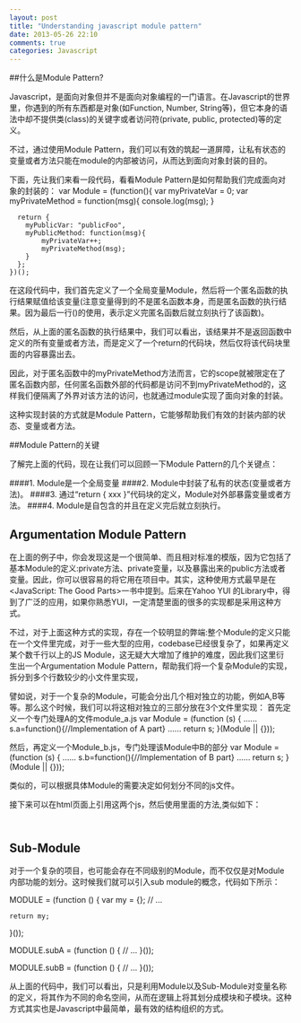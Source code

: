 ```yaml
---
layout: post
title: "Understanding javascript module pattern"
date: 2013-05-26 22:10
comments: true
categories: Javascript
---
```


##什么是Module Pattern?

Javascript，是面向对象但并不是面向对象编程的一门语言。在Javascript的世界里，你遇到的所有东西都是对象(如Function, Number, String等)，但它本身的语法中却不提供类(class)的关键字或者访问符(private, public, protected)等的定义。

不过，通过使用Module Pattern，我们可以有效的筑起一道屏障，让私有状态的变量或者方法只能在module的内部被访问，从而达到面向对象封装的目的。

<!--More-->
下面，先让我们来看一段代码，看看Module Pattern是如何帮助我们完成面向对象的封装的：
    var Module = (function(){
      var myPrivateVar = 0;
      var myPrivateMethod = function(msg){
      	console.log(msg);
      }

      return {
      	myPublicVar: "publicFoo",
      	myPublicMethod: function(msg){
      		myPrivateVar++;
      		myPrivateMethod(msg);
      	}
      }; 
    })();

在这段代码中，我们首先定义了一个全局变量Module，然后将一个匿名函数的执行结果赋值给该变量(注意变量得到的不是匿名函数本身，而是匿名函数的执行结果。因为最后一行()的使用，表示定义完匿名函数后就立刻执行了该函数)。

然后，从上面的匿名函数的执行结果中，我们可以看出，该结果并不是返回函数中定义的所有变量或者方法，而是定义了一个return的代码块，然后仅将该代码块里面的内容暴露出去。

因此，对于匿名函数中的myPrivateMethod方法而言，它的scope就被限定在了匿名函数内部，任何匿名函数外部的代码都是访问不到myPrivateMethod的，这样我们便隔离了外界对该方法的访问，也就通过module实现了面向对象的封装。

这种实现封装的方式就是Module Pattern，它能够帮助我们有效的封装内部的状态、变量或者方法。

##Module Pattern的关键

了解完上面的代码，现在让我们可以回顾一下Module Pattern的几个关键点：

####1. Module是一个全局变量
####2. Module中封装了私有的状态(变量或者方法)。
####3. 通过“return { xxx }”代码块的定义，Module对外部暴露变量或者方法。
####4. Module是自包含的并且在定义完后就立刻执行。


## Argumentation Module Pattern
在上面的例子中，你会发现这是一个很简单、而且相对标准的模版，因为它包括了基本Module的定义:private方法、private变量，以及暴露出来的public方法或者变量。因此，你可以很容易的将它用在项目中。其实，这种使用方式最早是在<JavaScript: The Good Parts>一书中提到。后来在Yahoo YUI 的Library中，得到了广泛的应用，如果你熟悉YUI，一定清楚里面的很多的实现都是采用这种方式。

不过，对于上面这种方式的实现，存在一个较明显的弊端:整个Module的定义只能在一个文件里完成，对于一些大型的应用，codebase已经很复杂了，如果再定义某个数千行以上的JS Module，这无疑大大增加了维护的难度，因此我们这里衍生出一个Argumentation Module Pattern，帮助我们将一个复杂Module的实现，拆分到多个行数较少的小文件里实现，

譬如说，对于一个复杂的Module，可能会分出几个相对独立的功能，例如A,B等等。那么这个时候，我们可以将这相对独立的三部分放在3个文件里实现：
首先定义一个专门处理A的文件module_a.js
  var Module = (function (s) {
  	......
  	s.a=function(){//Implementation of A part}
  	......
  	return s;
  }(Module || {}));


然后，再定义一个Module_b.js，专门处理该Module中B的部分
  var Module = (function (s) {
  	......
  	s.b=function(){//Implementation of B part}
  	......
  	return s;
  }(Module || {}));

类似的，可以根据具体Module的需要决定如何划分不同的js文件。

接下来可以在html页面上引用这两个js，然后使用里面的方法,类似如下：
  <html>
    <header>
      <script type="text/javascript" src="module_a.js"></script>
      <script type="text/javascript" src="module_b.js"></script>
    </header>
    <script>
      module.a();
      module.b()
    </script>
    <body>
    </body>
  </html>


## Sub-Module
对于一个复杂的项目，也可能会存在不同级别的Module，而不仅仅是对Module内部功能的划分。这时候我们就可以引入sub module的概念，代码如下所示：

  MODULE = (function () {
  	var my = {};
  	// ...

  	return my;
  }());

  MODULE.subA = (function () {
  	// ...
  }());

  MODULE.subB = (function () {
  	// ...
  }());

从上面的代码中，我们可以看出，只是利用Module以及Sub-Module对变量名称的定义，将其作为不同的命名空间，从而在逻辑上将其划分成模块和子模块。这种方式其实也是Javascript中最简单，最有效的结构组织的方式。


